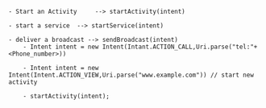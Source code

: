 	- Start an Activity 	--> startActivity(intent)  

	- start a service  --> startService(intent)  

	- deliver a broadcast --> sendBroadcast(intent)  
  		- Intent intent = new Intent(Intant.ACTION_CALL,Uri.parse("tel:"+<Phone_number>))  

  		- Intent intent = new Intent(Intent.ACTION_VIEW,Uri.parse("www.example.com")) // start new activity  

		- startActivity(intent);  